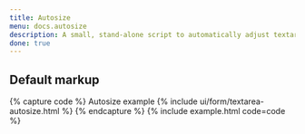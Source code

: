 ```yaml
---
title: Autosize
menu: docs.autosize
description: A small, stand-alone script to automatically adjust textarea height.
done: true
---
```


## Default markup

{% capture code %}
<label class="form-label">Autosize example</label>
{% include ui/form/textarea-autosize.html %}
{% endcapture %}
{% include example.html code=code %}
